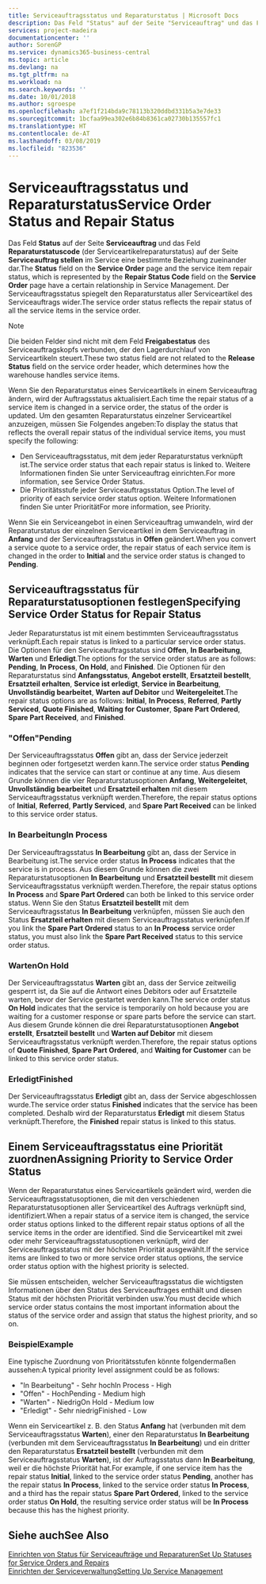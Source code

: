 ```yaml
---
title: Serviceauftragsstatus und Reparaturstatus | Microsoft Docs
description: Das Feld "Status" auf der Seite "Serviceauftrag" und das Feld "Reparaturstatuscode" (der Serviceartikelreparaturstatus) auf der Seite "Serviceauftrag stellen" im Service eine bestimmte Beziehung zueinander dar. Der Serviceauftragsstatus spiegelt den Reparaturstatus aller Serviceartikel des Serviceauftrags wider.
services: project-madeira
documentationcenter: ''
author: SorenGP
ms.service: dynamics365-business-central
ms.topic: article
ms.devlang: na
ms.tgt_pltfrm: na
ms.workload: na
ms.search.keywords: ''
ms.date: 10/01/2018
ms.author: sgroespe
ms.openlocfilehash: a7ef1f214bda9c78113b320ddbd331b5a3e7de33
ms.sourcegitcommit: 1bcfaa99ea302e6b84b8361ca02730b135557fc1
ms.translationtype: HT
ms.contentlocale: de-AT
ms.lasthandoff: 03/08/2019
ms.locfileid: "823536"
---
```

# <a name="service-order-status-and-repair-status"></a><span data-ttu-id="ed6d1-104">Serviceauftragsstatus und Reparaturstatus</span><span class="sxs-lookup"><span data-stu-id="ed6d1-104">Service Order Status and Repair Status</span></span>
<span data-ttu-id="ed6d1-105">Das Feld **Status** auf der Seite **Serviceauftrag** und das Feld **Reparaturstatuscode** (der Serviceartikelreparaturstatus) auf der Seite **Serviceauftrag stellen** im Service eine bestimmte Beziehung zueinander dar.</span><span class="sxs-lookup"><span data-stu-id="ed6d1-105">The **Status** field on the **Service Order** page and the service item repair status, which is represented by the **Repair Status Code** field on the **Service Order** page have a certain relationship in Service Management.</span></span> <span data-ttu-id="ed6d1-106">Der Serviceauftragsstatus spiegelt den Reparaturstatus aller Serviceartikel des Serviceauftrags wider.</span><span class="sxs-lookup"><span data-stu-id="ed6d1-106">The service order status reflects the repair status of all the service items in the service order.</span></span>  

> [!NOTE]  
>  <span data-ttu-id="ed6d1-107">Die beiden Felder sind nicht mit dem Feld **Freigabestatus** des Serviceauftragskopfs verbunden, der den Lagerdurchlauf von Serviceartikeln steuert.</span><span class="sxs-lookup"><span data-stu-id="ed6d1-107">These two status field are not related to the **Release Status** field on the service order header, which determines how the warehouse handles service items.</span></span>  

 <span data-ttu-id="ed6d1-108">Wenn Sie den Reparaturstatus eines Serviceartikels in einem Serviceauftrag ändern, wird der Auftragsstatus aktualisiert.</span><span class="sxs-lookup"><span data-stu-id="ed6d1-108">Each time the repair status of a service item is changed in a service order, the status of the order is updated.</span></span> <span data-ttu-id="ed6d1-109">Um den gesamten Reparaturstatus einzelner Serviceartikel anzuzeigen, müssen Sie Folgendes angeben:</span><span class="sxs-lookup"><span data-stu-id="ed6d1-109">To display the status that reflects the overall repair status of the individual service items, you must specify the following:</span></span>  

* <span data-ttu-id="ed6d1-110">Den Serviceauftragsstatus, mit dem jeder Reparaturstatus verknüpft ist.</span><span class="sxs-lookup"><span data-stu-id="ed6d1-110">The service order status that each repair status is linked to.</span></span> <span data-ttu-id="ed6d1-111">Weitere Informationen finden Sie unter Serviceauftrag einrichten.</span><span class="sxs-lookup"><span data-stu-id="ed6d1-111">For more information, see Service Order Status.</span></span>  
* <span data-ttu-id="ed6d1-112">Die Prioritätsstufe jeder Serviceauftragsstatus Option.</span><span class="sxs-lookup"><span data-stu-id="ed6d1-112">The level of priority of each service order status option.</span></span> <span data-ttu-id="ed6d1-113">Weitere Informationen finden Sie unter Priorität</span><span class="sxs-lookup"><span data-stu-id="ed6d1-113">For more information, see Priority.</span></span>  

 <span data-ttu-id="ed6d1-114">Wenn Sie ein Serviceangebot in einen Serviceauftrag umwandeln, wird der Reparaturstatus der einzelnen Serviceartikel in dem Serviceauftrag in **Anfang** und der Serviceauftragsstatus in **Offen** geändert.</span><span class="sxs-lookup"><span data-stu-id="ed6d1-114">When you convert a service quote to a service order, the repair status of each service item is changed in the order to **Initial** and the service order status is changed to **Pending**.</span></span>  

## <a name="specifying-service-order-status-for-repair-status"></a><span data-ttu-id="ed6d1-115">Serviceauftragsstatus für Reparaturstatusoptionen festlegen</span><span class="sxs-lookup"><span data-stu-id="ed6d1-115">Specifying Service Order Status for Repair Status</span></span>  
<span data-ttu-id="ed6d1-116">Jeder Reparaturstatus ist mit einem bestimmten Serviceauftragsstatus verknüpft.</span><span class="sxs-lookup"><span data-stu-id="ed6d1-116">Each repair status is linked to a particular service order status.</span></span> <span data-ttu-id="ed6d1-117">Die Optionen für den Serviceauftragsstatus sind **Offen**, **In Bearbeitung**, **Warten** und **Erledigt**.</span><span class="sxs-lookup"><span data-stu-id="ed6d1-117">The options for the service order status are as follows: **Pending**, **In Process**, **On Hold**, and **Finished**.</span></span> <span data-ttu-id="ed6d1-118">Die Optionen für den Reparaturstatus sind **Anfangsstatus**, **Angebot erstellt**, **Ersatzteil bestellt**, **Ersatzteil erhalten**, **Service ist erledigt**, **Service in Bearbeitung**, **Unvollständig bearbeitet**, **Warten auf Debitor** und **Weitergeleitet**.</span><span class="sxs-lookup"><span data-stu-id="ed6d1-118">The repair status options are as follows: **Initial**, **In Process**, **Referred**, **Partly Serviced**, **Quote Finished**, **Waiting for Customer**, **Spare Part Ordered**, **Spare Part Received**, and **Finished**.</span></span>  

### <a name="pending"></a><span data-ttu-id="ed6d1-119">"Offen"</span><span class="sxs-lookup"><span data-stu-id="ed6d1-119">Pending</span></span>  
<span data-ttu-id="ed6d1-120">Der Serviceauftragsstatus **Offen** gibt an, dass der Service jederzeit beginnen oder fortgesetzt werden kann.</span><span class="sxs-lookup"><span data-stu-id="ed6d1-120">The service order status **Pending** indicates that the service can start or continue at any time.</span></span> <span data-ttu-id="ed6d1-121">Aus diesem Grunde können die vier Reparaturstatusoptionen **Anfang**, **Weitergeleitet**, **Unvollständig bearbeitet** und **Ersatzteil erhalten** mit diesem Serviceauftragsstatus verknüpft werden.</span><span class="sxs-lookup"><span data-stu-id="ed6d1-121">Therefore, the repair status options of **Initial**, **Referred**, **Partly Serviced**, and **Spare Part Received** can be linked to this service order status.</span></span>  

### <a name="in-process"></a><span data-ttu-id="ed6d1-122">In Bearbeitung</span><span class="sxs-lookup"><span data-stu-id="ed6d1-122">In Process</span></span>  
<span data-ttu-id="ed6d1-123">Der Serviceauftragsstatus **In Bearbeitung** gibt an, dass der Service in Bearbeitung ist.</span><span class="sxs-lookup"><span data-stu-id="ed6d1-123">The service order status **In Process** indicates that the service is in process.</span></span> <span data-ttu-id="ed6d1-124">Aus diesem Grunde können die zwei Reparaturstatusoptionen **In Bearbeitung** und **Ersatzteil bestellt** mit diesem Serviceauftragsstatus verknüpft werden.</span><span class="sxs-lookup"><span data-stu-id="ed6d1-124">Therefore, the repair status options **In Process** and **Spare Part Ordered** can both be linked to this service order status.</span></span> <span data-ttu-id="ed6d1-125">Wenn Sie den Status **Ersatzteil bestellt** mit dem Serviceauftragsstatus **In Bearbeitung** verknüpfen, müssen Sie auch den Status **Ersatzteil erhalten** mit diesem Serviceauftragsstatus verknüpfen.</span><span class="sxs-lookup"><span data-stu-id="ed6d1-125">If you link the **Spare Part Ordered** status to an **In Process** service order status, you must also link the **Spare Part Received** status to this service order status.</span></span>  

### <a name="on-hold"></a><span data-ttu-id="ed6d1-126">Warten</span><span class="sxs-lookup"><span data-stu-id="ed6d1-126">On Hold</span></span>  
<span data-ttu-id="ed6d1-127">Der Serviceauftragsstatus **Warten** gibt an, dass der Service zeitweilig gesperrt ist, da Sie auf die Antwort eines Debitors oder auf Ersatzteile warten, bevor der Service gestartet werden kann.</span><span class="sxs-lookup"><span data-stu-id="ed6d1-127">The service order status **On Hold** indicates that the service is temporarily on hold because you are waiting for a customer response or spare parts before the service can start.</span></span> <span data-ttu-id="ed6d1-128">Aus diesem Grunde können die drei Reparaturstatusoptionen **Angebot erstellt**, **Ersatzteil bestellt** und **Warten auf Debitor** mit diesem Serviceauftragsstatus verknüpft werden.</span><span class="sxs-lookup"><span data-stu-id="ed6d1-128">Therefore, the repair status options of **Quote Finished**, **Spare Part Ordered**, and **Waiting for Customer** can be linked to this service order status.</span></span>  

### <a name="finished"></a><span data-ttu-id="ed6d1-129">Erledigt</span><span class="sxs-lookup"><span data-stu-id="ed6d1-129">Finished</span></span>  
<span data-ttu-id="ed6d1-130">Der Serviceauftragsstatus **Erledigt** gibt an, dass der Service abgeschlossen wurde.</span><span class="sxs-lookup"><span data-stu-id="ed6d1-130">The service order status **Finished** indicates that the service has been completed.</span></span> <span data-ttu-id="ed6d1-131">Deshalb wird der Reparaturstatus **Erledigt** mit diesem Status verknüpft.</span><span class="sxs-lookup"><span data-stu-id="ed6d1-131">Therefore, the **Finished** repair status is linked to this status.</span></span>  

## <a name="assigning-priority-to-service-order-status"></a><span data-ttu-id="ed6d1-132">Einem Serviceauftragsstatus eine Priorität zuordnen</span><span class="sxs-lookup"><span data-stu-id="ed6d1-132">Assigning Priority to Service Order Status</span></span>  
<span data-ttu-id="ed6d1-133">Wenn der Reparaturstatus eines Serviceartikels geändert wird, werden die Serviceauftragsstatusoptionen, die mit den verschiedenen Reparaturstatusoptionen aller Serviceartikel des Auftrags verknüpft sind, identifiziert.</span><span class="sxs-lookup"><span data-stu-id="ed6d1-133">When a repair status of a service item is changed, the service order status options linked to the different repair status options of all the service items in the order are identified.</span></span> <span data-ttu-id="ed6d1-134">Sind die Serviceartikel mit zwei oder mehr Serviceauftragsstatusoptionen verknüpft, wird der Serviceauftragsstatus mit der höchsten Priorität ausgewählt.</span><span class="sxs-lookup"><span data-stu-id="ed6d1-134">If the service items are linked to two or more service order status options, the service order status option with the highest priority is selected.</span></span>  

<span data-ttu-id="ed6d1-135">Sie müssen entscheiden, welcher Serviceauftragsstatus die wichtigsten Informationen über den Status des Serviceauftrages enthält und diesen Status mit der höchsten Priorität verbinden usw.</span><span class="sxs-lookup"><span data-stu-id="ed6d1-135">You must decide which service order status contains the most important information about the status of the service order and assign that status the highest priority, and so on.</span></span>  

### <a name="example"></a><span data-ttu-id="ed6d1-136">Beispiel</span><span class="sxs-lookup"><span data-stu-id="ed6d1-136">Example</span></span>  
<span data-ttu-id="ed6d1-137">Eine typische Zuordnung von Prioritätsstufen könnte folgendermaßen aussehen:</span><span class="sxs-lookup"><span data-stu-id="ed6d1-137">A typical priority level assignment could be as follows:</span></span>  

* <span data-ttu-id="ed6d1-138">"In Bearbeitung" - Sehr hoch</span><span class="sxs-lookup"><span data-stu-id="ed6d1-138">In Process - High</span></span>  
* <span data-ttu-id="ed6d1-139">"Offen" - Hoch</span><span class="sxs-lookup"><span data-stu-id="ed6d1-139">Pending - Medium high</span></span>  
* <span data-ttu-id="ed6d1-140">"Warten" - Niedrig</span><span class="sxs-lookup"><span data-stu-id="ed6d1-140">On Hold - Medium low</span></span>  
* <span data-ttu-id="ed6d1-141">"Erledigt" - Sehr niedrig</span><span class="sxs-lookup"><span data-stu-id="ed6d1-141">Finished - Low</span></span>  

<span data-ttu-id="ed6d1-142">Wenn ein Serviceartikel z. B. den Status **Anfang** hat (verbunden mit dem Serviceauftragsstatus **Warten**), einer den Reparaturstatus **In Bearbeitung** (verbunden mit dem Serviceauftragsstatus **In Bearbeitung**) und ein dritter den Reparaturstatus **Ersatzteil bestellt** (verbunden mit dem Serviceauftragsstatus **Warten**), ist der Auftragsstatus dann **In Bearbeitung**, weil er die höchste Priorität hat.</span><span class="sxs-lookup"><span data-stu-id="ed6d1-142">For example, if one service item has the repair status **Initial**, linked to the service order status **Pending**, another has the repair status **In Process**, linked to the service order status **In Process**, and a third has the repair status **Spare Part Ordered**, linked to the service order status **On Hold**, the resulting service order status will be **In Process** because this has the highest priority.</span></span>  

## <a name="see-also"></a><span data-ttu-id="ed6d1-143">Siehe auch</span><span class="sxs-lookup"><span data-stu-id="ed6d1-143">See Also</span></span>  
[<span data-ttu-id="ed6d1-144">Einrichten von Status für Serviceaufträge und Reparaturen</span><span class="sxs-lookup"><span data-stu-id="ed6d1-144">Set Up Statuses for Service Orders and Repairs</span></span>](service-order-repair-status.md)  
[<span data-ttu-id="ed6d1-145">Einrichten der Serviceverwaltung</span><span class="sxs-lookup"><span data-stu-id="ed6d1-145">Setting Up Service Management</span></span>](service-setup-service.md)  
